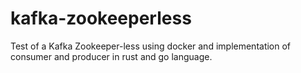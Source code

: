 # kafka-zookeeperless
Test of a Kafka Zookeeper-less using docker and implementation of consumer and producer in rust and go language.

